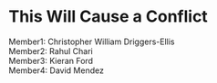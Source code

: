 # This Will Cause a Conflict
Member1: Christopher William Driggers-Ellis  
Member2: Rahul Chari  
Member3: Kieran Ford  
Member4: David Mendez 
